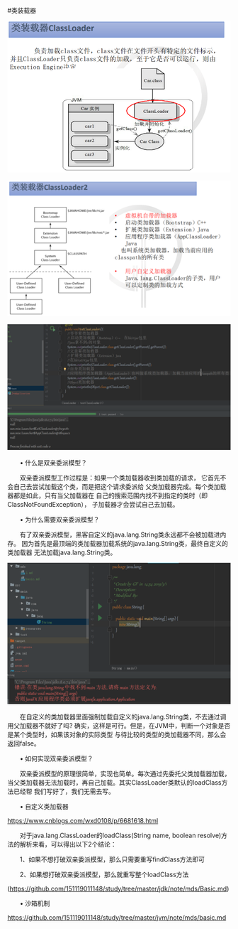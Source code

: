 #类装载器

![jvm](../images/类加载器.png)　

![jvm](../images/类装载器2.png)　

![jvm](../images/类加载器代码测试.png)　


　　• 什么是双亲委派模型？

　　双亲委派模型工作过程是：如果一个类加载器收到类加载的请求，
它首先不会自己去尝试加载这个类，而是把这个请求委派给
父类加载器完成。每个类加载器都是如此，只有当父加载器在
自己的搜索范围内找不到指定的类时（即ClassNotFoundException），
子加载器才会尝试自己去加载。

　　• 为什么需要双亲委派模型？
                
　　有了双亲委派模型，黑客自定义的java.lang.String类永远都不会被加载进内存。
因为首先是最顶端的类加载器加载系统的java.lang.String类，最终自定义的类加载器
无法加载java.lang.String类。

![jvm](../images/双亲委派机制测试代码.png)　

　　在自定义的类加载器里面强制加载自定义的java.lang.String类，不去通过调用父加载器不就好了吗?
确实，这样是可行。但是，在JVM中，判断一个对象是否是某个类型时，如果该对象的实际类型
与待比较的类型的类加载器不同，那么会返回false。

　　• 如何实现双亲委派模型？

　　双亲委派模型的原理很简单，实现也简单。每次通过先委托父类加载器加载，
当父类加载器无法加载时，再自己加载。其实ClassLoader类默认的loadClass方法已经帮
我们写好了，我们无需去写。

　　• 自定义类加载器

https://www.cnblogs.com/wxd0108/p/6681618.html   


　　对于java.lang.ClassLoader的loadClass(String name, boolean resolve)方法的解析来看，可以得出以下2个结论：

　　1、如果不想打破双亲委派模型，那么只需要重写findClass方法即可

　　2、如果想打破双亲委派模型，那么就重写整个loadClass方法

(https://github.com/151119011148/study/tree/master/jdk/note/mds/Basic.md)


　　• 沙箱机制  

https://github.com/151119011148/study/tree/master/jvm/note/mds/basic.md